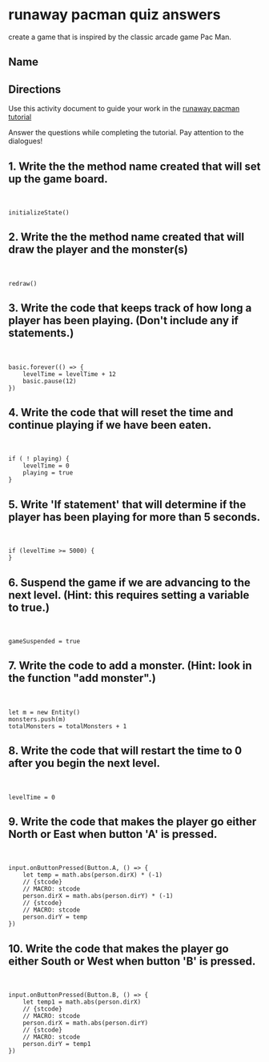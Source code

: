 # runaway pacman quiz answers

create a game that is inspired by the classic arcade game Pac Man.

## Name

## Directions

Use this activity document to guide your work in the [runaway pacman tutorial](/microbit/lessons/runaway-pacman/tutorial)

Answer the questions while completing the tutorial. Pay attention to the dialogues!

## 1. Write the the method name created that will set up the game board.

<br/>

```
initializeState()
```

## 2. Write the the method name created that will draw the player and the monster(s)

<br/>

```
redraw()
```

## 3. Write the code that keeps track of how long a player has been playing. (Don't include any if statements.)

<br/>

```
basic.forever(() => {
    levelTime = levelTime + 12
    basic.pause(12)
})
```

## 4. Write the code that will reset the time and continue playing if we have been eaten.

<br/>

```
if ( ! playing) {
    levelTime = 0
    playing = true
}
```

## 5. Write 'If statement' that will determine if the player has been playing for more than 5 seconds.

<br/>

```
if (levelTime >= 5000) {
}
```

## 6. Suspend the game if we are advancing to the next level. (Hint: this requires setting a variable to true.) 

<br/>

```
gameSuspended = true
```

## 7. Write the code to add a monster. (Hint: look in the function "add monster".)

<br/>

```
let m = new Entity()
monsters.push(m)
totalMonsters = totalMonsters + 1
```

## 8. Write the code that will restart the time to 0 after you begin the next level.

<br/>

```
levelTime = 0
```

## 9. Write the code that makes the player go either North or East when button 'A' is pressed.

<br/>

```
input.onButtonPressed(Button.A, () => {
    let temp = math.abs(person.dirX) * (-1)
    // {stcode}
    // MACRO: stcode
    person.dirX = math.abs(person.dirY) * (-1)
    // {stcode}
    // MACRO: stcode
    person.dirY = temp
})
```

## 10. Write the code that makes the player go either South or West when button 'B' is pressed.

<br/>

```
input.onButtonPressed(Button.B, () => {
    let temp1 = math.abs(person.dirX)
    // {stcode}
    // MACRO: stcode
    person.dirX = math.abs(person.dirY)
    // {stcode}
    // MACRO: stcode
    person.dirY = temp1
})
```

